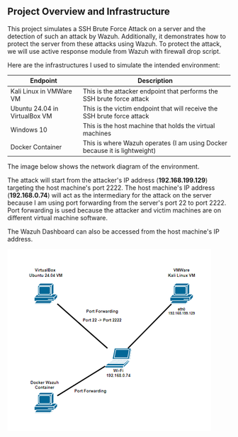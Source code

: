## Project Overview and Infrastructure
This project simulates a SSH Brute Force Attack on a server and the detection of such an attack by Wazuh. Additionally, it demonstrates how to protect the server from these attacks using Wazuh. To protect the attack, we will use active response module from Wazuh with firewall drop script.

Here are the infrastructures I used to simulate the intended environment:
<table>
  <thead>
    <tr>
      <th>Endpoint</th>
      <th>Description</th>
    </tr>
  </thead>
  <tbody>
    <tr>
      <td>Kali Linux in VMWare VM</td>
      <td>This is the attacker endpoint that performs the SSH brute force attack</td>
    </tr>
    <tr>
      <td>Ubuntu 24.04 in VirtualBox VM</td>
      <td>This is the victim endpoint that will receive the SSH brute force attack</td>
    </tr>
    <tr>
      <td>Windows 10</td>
      <td>This is the host machine that holds the virtual machines</td>
    </tr>
    <tr>
      <td>Docker Container</td>
      <td>This is where Wazuh operates (I am using Docker because it is lightweight)</td>
    </tr>
  </tbody>
</table>

The image below shows the network diagram of the environment. 

The attack will start from the attacker's IP address (<strong>192.168.199.129</strong>) targeting the host machine's port 2222. The host machine's IP address (<strong>192.168.0.74</strong>) will act as the intermediary for the attack on the server because I am using port forwarding from the server's port 22 to port 2222. Port forwarding is used because the attacker and victim machines are on different virtual machine software.

The Wazuh Dashboard can also be accessed from the host machine's IP address.

![Network Diagram](images/network-diagram.png)
